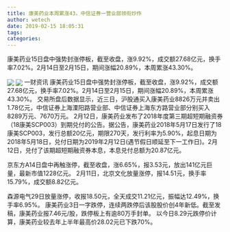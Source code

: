 ```yaml
---
title: 康美药业本周累涨43，中信证券一营业部领衔炒作
author: wetech
date: 2019-02-15 18:05:31
tags: 
categories: 
---
```

康美药业15日盘中强势封涨停板，截至收盘，涨9.92%，成交额27.68亿元，换手率7.02%。2月14日至2月15日，期间涨幅20.89%，本周累涨43.30%。
<!-- more -->
<img align="center" border="0" src="https://imgcdn.yicai.com/uppics/images/2019/02/68d7bed728c8ec034964c3c6b553a96e.jpg" />
<img align="center" border="0" src="https://imgcdn.yicai.com/uppics/images/2019/02/a75cded615b7cfa2b701fe717f5fce23.jpg" />
一财资讯
康美药业15日盘中强势封涨停板，截至收盘，涨9.92%，成交额27.68亿元，换手率7.02%。2月14日至2月15日，期间涨幅20.89%，本周累涨43.30%。
交易所盘后数据显示，近三日，沪股通买入康美药业8826万元并卖出1.78亿元，中信证券上海溧阳路营业部、中信证券上海东方路营业部分别买入8289万元、7670万元。
2月12日，康美药业发布了2018年度第三期超短期融资券（18康美SCP003）到期兑付的公告。据公告，康美药业2018年5月17日发行了18康美SCP003，发行总额20亿元，期限270天，发行利率为5.90%，起息日期为2018年5月18日，兑付日期为2019年2月12日(遇节假日顺延至下一工作日)。2月12日，兑付了该期超短期融资券本息，本息兑付总额为20.87亿元。
 
 
京东方A14日盘中再触涨停，截至收盘，涨6.65%，报3.53元，放出141亿元巨量，最新市值1228亿元。
2月11日，北京文化放量涨停，报14.51元，换手率15.79%，成交额8.82亿元。
森源电气29日放量涨停，收报18.50元，全天成交11.21亿元，振幅达12.49%，换手率6.95%。
康美药业3日一字跌停，连续两跌停后该股股价创4年新低。截至发稿，康美药业报7.46元/股，跌停板上有逾80万手封单。
以今日8.29元跌停价计算，康美药业较去年上半年最高价28.02元已下跌70%。
